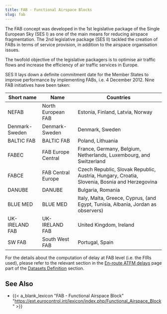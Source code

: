 ```yaml
---
title: FAB - Functional Airspace Blocks
slug: fab
---
```


The FAB
concept was developed in the 1st legislative package of the Single European Sky
(SES I) as one of the main means for reducing airspace fragmentation. The 2nd
legislative package (SES II) tackled the creation of FABs in terms of service
provision, in addition to the airspace organisation issues.

The twofold objective of the legislative packagers is to optimise air traffic
flows and increase the efficiency of air traffic services in Europe.

SES II lays down a definite commitment date for the Member States to improve
performance by implementing FABs, i.e. 4 December 2012. Nine FAB initiatives
have been taken:

| Short name     | Name               | Countries                                                                                    |
|----------------|--------------------|----------------------------------------------------------------------------------------------|
| NEFAB          | North European FAB | Estonia, Finland, Latvia, Norway                                                             |
| Denmark-Sweden | Denmark-Sweden     | Denmark, Sweden                                                                              |
| BALTIC FAB     | BALTIC FAB         | Poland, Lithuania                                                                            |
| FABEC          | FAB Europe Central | France, Germany, Belgium, Netherlands, Luxembourg, and Switzerland                           |
| FABCE          | FAB Central Europe | Czech Republic, Slovak Republic, Austria, Hungary, Croatia, Slovenia, Bosnia and Herzegovina |
| DANUBE         | DANUBE             | Bulgaria, Romania                                                                            |
| BLUE MED       | BLUE MED           | Italy, Malta, Greece, Cyprus, (and Egypt, Tunisia, Albania, Jordan as observers)             |
| UK-IRELAND FAB | UK-IRELAND FAB     | United Kingdom, Ireland                                                                      |
| SW FAB         | South West FAB     | Portugal, Spain                                                                              |


For the details about the computation of delay at FAB level (i.e. the FIRs
used), please refer to the relevant section in the
[En-route ATFM delays](/reference/dataset/en-route-atfm-delay-fir/)
page part of the [Datasets Definition](/reference/dataset/) section.

## See Also

* {{< a_blank_lexicon "FAB - Functional Airspace Block" "https://ext.eurocontrol.int/lexicon/index.php/Functional_Airspace_Block" >}}
